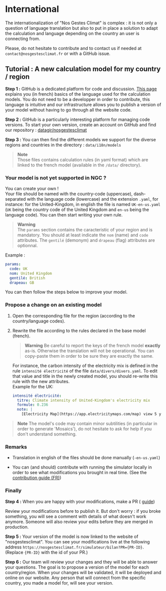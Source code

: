 # International

The internationalization of "Nos Gestes Climat" is complex : it is not only a question of language translation but
also to put in place a solution to adapt the calculation and language depending on the country an user is connecting
from.

Please, do not hesitate to contribute and to contact us if needed at `contact@nosgestesclimat.fr` or with a GitHub issue.

## Tutorial : A new calculation model for my country / region

**Step 1 :** 
GitHub is a dedicated platform for code and discussion.
[This page](https://github.com/datagir/nosgestesclimat/blob/master/CONTRIBUTING.md) explains you (in french) basics of
the language used for the calculation models. You do not need to be a developper in order to contribute, this language
is intuitive and our infrastructure allows you to publish a version of your model without having to go through all the
website code. 

**Step 2 :** GitHub is a particularly interesting platform for managing code versions. To start your own version, create
an account on GitHub and find our repository : [datagir/nosgestesclimat](https://github.com/datagir/nosgestesclimat)

**Step 3 :** You can then find the different models we support for the diverse regions and countries in the directory :
`data/i18n/models`

> **Note**  
> Those files contains calculation rules (in yaml format) which are linked to the french model (available in the
> `/data/` directory).

### Your model is not yet supported in NGC ?

You can create your own !  
Your file should be named with the country-code (uppercase), dash-separated with the language code (lowercase) and the
extension `.yaml`, for instance: for the United-Kingdom, in english the file is named `UK-en-us.yaml` (`UK` being the
country code of the United Kingdom and `en-us` being the language code). You can then start writing your own rule.
> **Warning**  
> The `params` section contains the caracteristic of your region and is mandatory. You should at least indicate the 
> `nom` (name) and `code` attributes. The `gentilé` (demonym) and `drapeau` (flag) attributes are optionnal. 

Example :
  ```yaml
  params:
    code: UK
    nom: United Kingdom
    gentilé: British
    drapeau: GB
  ```

You can then follow the steps below to improve your model.

### Propose a change on an existing model

1. Open the corresponding file for the region (according to the country/language codes).

2. Rewrite the file according to the rules declared in the base model (french).  
    > **Warning**
    > Be careful to report the keys of the french model **exactly** as-is. Otherwise the translation
    > will not be operational. You can copy-paste them in order to be sure they are exactly the same.

    For instance, the carbon intensity of the electricity mix is defined in the rule `intensité électricité` of the file
    `data/divers/divers.yaml`. To edit that value and title in the newly created model, you should re-write this rule
    with the new attributes.  
    Example for the UK:
    ```yaml
    intensité électricité:
      titre: Climate intensity of United-Kingdom's electricity mix
      formule: 0.236
      note: |
        [Electricity Map](https://app.electricitymaps.com/map) view 5 years, 2022
    ```

> **Note**
> The model's code may contain minor subtilities (in particular in order to generate 'Mosaics'), do not hesitate to ask
> for help if you don't understand something.  

### Remarks

- Translation in english of the files should be done manually (`-en-us.yaml`)

- You can (and should) contribute with running the simulator locally in order to see what modifications you brought in
  real time. (See the [contribution guide (FR)](https://github.com/datagir/nosgestesclimat/blob/master/CONTRIBUTING.md))

### Finally 
**Step 4 :**
When you are happy with your modifications, make a PR (
[guide](https://docs.github.com/en/pull-requests/collaborating-with-pull-requests/proposing-changes-to-your-work-with-pull-requests/creating-a-pull-request))

Review your modifications before to publish it. But don't worry : if you broke something, you will see a comment with
details of what doesn't work anymore. Someone will also review your edits before they are merged in production.

**Step 5 :**
Your version of the model is now linked to the website of "nosgestesclimat". You can see your modifications live at the
following address `https://nosgestesclimat.fr/simulateur/bilan?PR={PR-ID}`. (Replace `{PR-ID}` with the id of your PR.)

**Step 6 :** 
Our team will review your changes and they will be able to answer your questions. The goal is to propose a version of
the model for each country/region. When your changes will be validated, it will be deployed and online on our website.
Any person that will connect from the specific country, you made a model for, will see your version.
